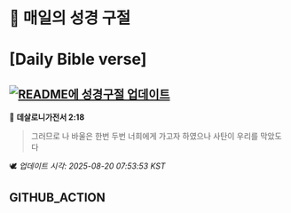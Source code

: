 # 🙏 매일의 성경 구절
# [Daily Bible verse]
## [![README에 성경구절 업데이트](https://github.com/DONGSUKA/first_test/actions/workflows/update-readme-bible.yml/badge.svg)](https://github.com/DONGSUKA/first_test/actions/workflows/update-readme-bible.yml)
<!-- START_BIBLE_VERSE -->
📖 **데살로니가전서 2:18**
> 그러므로 나 바울은 한번 두번 너희에게 가고자 하였으나 사탄이 우리를 막았도다

🕊️ _업데이트 시각: 2025-08-20 07:53:53 KST_
  <!-- END_BIBLE_VERSE -->
## GITHUB_ACTION
